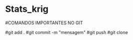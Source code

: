 # Stats_krig

#COMANDOS IMPORTANTES NO GIT

#git add .
#git commit -m "mensagem"
#git push
#git clone 

